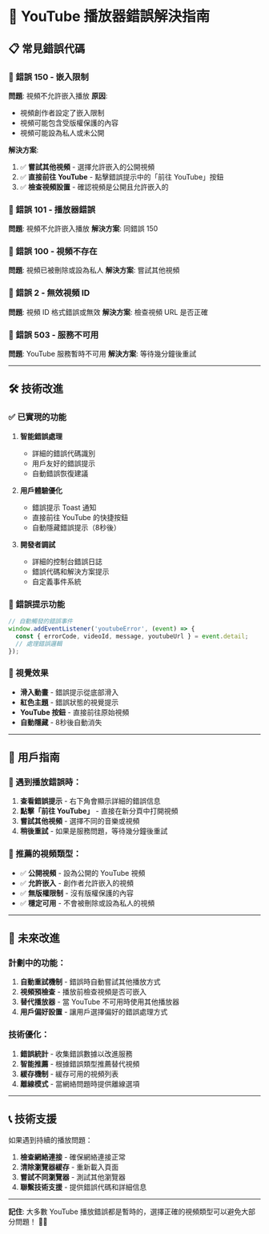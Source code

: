 # 🎵 YouTube 播放器錯誤解決指南

## 📋 常見錯誤代碼

### 🔴 錯誤 150 - 嵌入限制
**問題**: 視頻不允許嵌入播放
**原因**:
- 視頻創作者設定了嵌入限制
- 視頻可能包含受版權保護的內容
- 視頻可能設為私人或未公開

**解決方案**:
1. ✅ **嘗試其他視頻** - 選擇允許嵌入的公開視頻
2. ✅ **直接前往 YouTube** - 點擊錯誤提示中的「前往 YouTube」按鈕
3. ✅ **檢查視頻設置** - 確認視頻是公開且允許嵌入的

### 🔴 錯誤 101 - 播放器錯誤
**問題**: 視頻不允許嵌入播放
**解決方案**: 同錯誤 150

### 🔴 錯誤 100 - 視頻不存在
**問題**: 視頻已被刪除或設為私人
**解決方案**: 嘗試其他視頻

### 🔴 錯誤 2 - 無效視頻 ID
**問題**: 視頻 ID 格式錯誤或無效
**解決方案**: 檢查視頻 URL 是否正確

### 🔴 錯誤 503 - 服務不可用
**問題**: YouTube 服務暫時不可用
**解決方案**: 等待幾分鐘後重試

---

## 🛠️ 技術改進

### ✅ 已實現的功能

1. **智能錯誤處理**
   - 詳細的錯誤代碼識別
   - 用戶友好的錯誤提示
   - 自動錯誤恢復建議

2. **用戶體驗優化**
   - 錯誤提示 Toast 通知
   - 直接前往 YouTube 的快捷按鈕
   - 自動隱藏錯誤提示（8秒後）

3. **開發者調試**
   - 詳細的控制台錯誤日誌
   - 錯誤代碼和解決方案提示
   - 自定義事件系統

### 🎯 錯誤提示功能

```javascript
// 自動觸發的錯誤事件
window.addEventListener('youtubeError', (event) => {
  const { errorCode, videoId, message, youtubeUrl } = event.detail;
  // 處理錯誤邏輯
});
```

### 🎨 視覺效果

- **滑入動畫** - 錯誤提示從底部滑入
- **紅色主題** - 錯誤狀態的視覺提示
- **YouTube 按鈕** - 直接前往原始視頻
- **自動隱藏** - 8秒後自動消失

---

## 📱 用戶指南

### 🎵 遇到播放錯誤時：

1. **查看錯誤提示** - 右下角會顯示詳細的錯誤信息
2. **點擊「前往 YouTube」** - 直接在新分頁中打開視頻
3. **嘗試其他視頻** - 選擇不同的音樂或視頻
4. **稍後重試** - 如果是服務問題，等待幾分鐘後重試

### 🔧 推薦的視頻類型：

- ✅ **公開視頻** - 設為公開的 YouTube 視頻
- ✅ **允許嵌入** - 創作者允許嵌入的視頻
- ✅ **無版權限制** - 沒有版權保護的內容
- ✅ **穩定可用** - 不會被刪除或設為私人的視頻

---

## 🚀 未來改進

### 計劃中的功能：

1. **自動重試機制** - 錯誤時自動嘗試其他播放方式
2. **視頻預檢查** - 播放前檢查視頻是否可嵌入
3. **替代播放器** - 當 YouTube 不可用時使用其他播放器
4. **用戶偏好設置** - 讓用戶選擇偏好的錯誤處理方式

### 技術優化：

1. **錯誤統計** - 收集錯誤數據以改進服務
2. **智能推薦** - 根據錯誤類型推薦替代視頻
3. **緩存機制** - 緩存可用的視頻列表
4. **離線模式** - 當網絡問題時提供離線選項

---

## 📞 技術支援

如果遇到持續的播放問題：

1. **檢查網絡連接** - 確保網絡連接正常
2. **清除瀏覽器緩存** - 重新載入頁面
3. **嘗試不同瀏覽器** - 測試其他瀏覽器
4. **聯繫技術支援** - 提供錯誤代碼和詳細信息

---

**記住**: 大多數 YouTube 播放錯誤都是暫時的，選擇正確的視頻類型可以避免大部分問題！ 🎵✨
